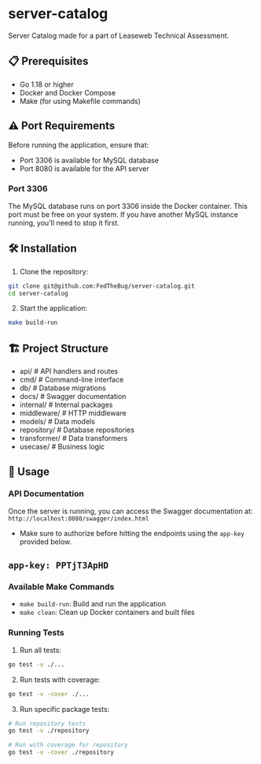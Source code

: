 # server-catalog
Server Catalog made for a part of Leaseweb Technical Assessment.

## 📋 Prerequisites

- Go 1.18 or higher
- Docker and Docker Compose
- Make (for using Makefile commands)

## ⚠️ Port Requirements

Before running the application, ensure that:
- Port 3306 is available for MySQL database
- Port 8080 is available for the API server

### Port 3306
The MySQL database runs on port 3306 inside the Docker container. This port must be free on your system. If you have another MySQL instance running, you'll need to stop it first.

## 🛠️ Installation

1. Clone the repository:
```bash
git clone git@github.com:FedTheBug/server-catalog.git
cd server-catalog
```

2. Start the application:
```bash
make build-run
```

## 🏗️ Project Structure
 - api/ # API handlers and routes
 - cmd/ # Command-line interface
 - db/ # Database migrations
 - docs/ # Swagger documentation
 - internal/ # Internal packages
 - middleware/ # HTTP middleware
 - models/ # Data models
 - repository/ # Database repositories
 - transformer/ # Data transformers
 - usecase/ # Business logic

## 🚀 Usage

### API Documentation

Once the server is running, you can access the Swagger documentation at: `http://localhost:8080/swagger/index.html`
- Make sure to authorize before hitting the endpoints using the `app-key` provided below.


## `app-key: PPTjT3ApHD`


### Available Make Commands

- `make build-run`: Build and run the application
- `make clean`: Clean up Docker containers and built files

### Running Tests

1. Run all tests:
```bash
go test -v ./...
```

2. Run tests with coverage:
```bash
go test -v -cover ./...
```

3. Run specific package tests:
```bash
# Run repository tests
go test -v ./repository

# Run with coverage for repository
go test -v -cover ./repository
```
